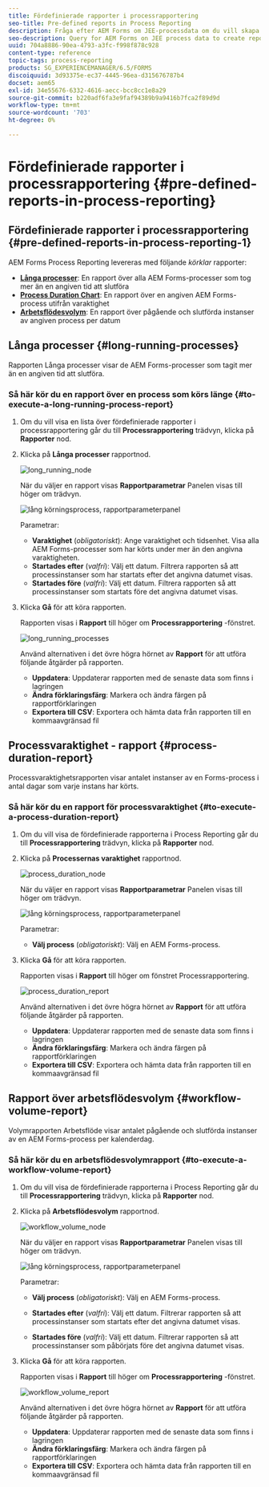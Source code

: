 ```yaml
---
title: Fördefinierade rapporter i processrapportering
seo-title: Pre-defined reports in Process Reporting
description: Fråga efter AEM Forms om JEE-processdata om du vill skapa rapporter om långvariga processer, processens varaktighet och arbetsflödets volym
seo-description: Query for AEM Forms on JEE process data to create reports on long running processes, Process duration, and Workflow volume
uuid: 704a8886-90ea-4793-a3fc-f998f878c928
content-type: reference
topic-tags: process-reporting
products: SG_EXPERIENCEMANAGER/6.5/FORMS
discoiquuid: 3d93375e-ec37-4445-96ea-d315676787b4
docset: aem65
exl-id: 34e55676-6332-4616-aecc-bcc8cc1e8a29
source-git-commit: b220adf6fa3e9faf94389b9a9416b7fca2f89d9d
workflow-type: tm+mt
source-wordcount: '703'
ht-degree: 0%

---
```


# Fördefinierade rapporter i processrapportering {#pre-defined-reports-in-process-reporting}

## Fördefinierade rapporter i processrapportering {#pre-defined-reports-in-process-reporting-1}

AEM Forms Process Reporting levereras med följande *körklar* rapporter:

* **[Långa processer](#long-running-processes)**: En rapport över alla AEM Forms-processer som tog mer än en angiven tid att slutföra
* **[Process Duration Chart](#process-duration-report)**: En rapport över en angiven AEM Forms-process utifrån varaktighet
* **[Arbetsflödesvolym](#workflow-volume-report)**: En rapport över pågående och slutförda instanser av angiven process per datum

## Långa processer {#long-running-processes}

Rapporten Långa processer visar de AEM Forms-processer som tagit mer än en angiven tid att slutföra.

### Så här kör du en rapport över en process som körs länge {#to-execute-a-long-running-process-report}

1. Om du vill visa en lista över fördefinierade rapporter i processrapportering går du till **Processrapportering** trädvyn, klicka på **Rapporter** nod.
1. Klicka på **Långa processer** rapportnod.

   ![long_running_node](assets/long_running_node.png)

   När du väljer en rapport visas **Rapportparametrar** Panelen visas till höger om trädvyn.

   ![lång körningsprocess, rapportparameterpanel](assets/report_parameters_panel.png)

   Parametrar:

   * **Varaktighet** (*obligatoriskt*): Ange varaktighet och tidsenhet. Visa alla AEM Forms-processer som har körts under mer än den angivna varaktigheten.
   * **Startades efter** (*valfri*): Välj ett datum. Filtrera rapporten så att processinstanser som har startats efter det angivna datumet visas.
   * **Startades före** (*valfri*): Välj ett datum. Filtrera rapporten så att processinstanser som startats före det angivna datumet visas.

1. Klicka **Gå** för att köra rapporten.

   Rapporten visas i **Rapport** till höger om **Processrapportering** -fönstret.

   ![long_running_processes](assets/long_running_processes.png)

   Använd alternativen i det övre högra hörnet av **Rapport** för att utföra följande åtgärder på rapporten.

   * **Uppdatera**: Uppdaterar rapporten med de senaste data som finns i lagringen
   * **Ändra förklaringsfärg**: Markera och ändra färgen på rapportförklaringen
   * **Exportera till CSV**: Exportera och hämta data från rapporten till en kommaavgränsad fil

## Processvaraktighet - rapport  {#process-duration-report}

Processvaraktighetsrapporten visar antalet instanser av en Forms-process i antal dagar som varje instans har körts.

### Så här kör du en rapport för processvaraktighet {#to-execute-a-process-duration-report}

1. Om du vill visa de fördefinierade rapporterna i Process Reporting går du till **Processrapportering** trädvyn, klicka på **Rapporter** nod.
1. Klicka på **Processernas varaktighet** rapportnod.

   ![process_duration_node](assets/process_duration_node.png)

   När du väljer en rapport visas **Rapportparametrar** Panelen visas till höger om trädvyn.

   ![lång körningsprocess, rapportparameterpanel](assets/process_duration_params.png)

   Parametrar:

   * **Välj process** (*obligatoriskt*): Välj en AEM Forms-process.

1. Klicka **Gå** för att köra rapporten.

   Rapporten visas i **Rapport** till höger om fönstret Processrapportering.

   ![process_duration_report](assets/process_duration_report.png)

   Använd alternativen i det övre högra hörnet av **Rapport** för att utföra följande åtgärder på rapporten.

   * **Uppdatera**: Uppdaterar rapporten med de senaste data som finns i lagringen
   * **Ändra förklaringsfärg**: Markera och ändra färgen på rapportförklaringen
   * **Exportera till CSV**: Exportera och hämta data från rapporten till en kommaavgränsad fil

## Rapport över arbetsflödesvolym {#workflow-volume-report}

Volymrapporten Arbetsflöde visar antalet pågående och slutförda instanser av en AEM Forms-process per kalenderdag.

### Så här kör du en arbetsflödesvolymrapport {#to-execute-a-workflow-volume-report}

1. Om du vill visa de fördefinierade rapporterna i Process Reporting går du till **Processrapportering** trädvyn, klicka på **Rapporter** nod.
1. Klicka på **Arbetsflödesvolym** rapportnod.

   ![workflow_volume_node](assets/workflow_volume_node.png)

   När du väljer en rapport visas **Rapportparametrar** Panelen visas till höger om trädvyn.

   ![lång körningsprocess, rapportparameterpanel](assets/workflow_volume_params.png)

   Parametrar:

   * **Välj process** (*obligatoriskt*): Välj en AEM Forms-process.

   * **Startades efter** (*valfri*): Välj ett datum. Filtrerar rapporten så att processinstanser som startats efter det angivna datumet visas.

   * **Startades före** (*valfri*): Välj ett datum. Filtrerar rapporten så att processinstanser som påbörjats före det angivna datumet visas.

1. Klicka **Gå** för att köra rapporten.

   Rapporten visas i **Rapport** till höger om **Processrapportering** -fönstret.

   ![workflow_volume_report](assets/workflow_volume_report.png)

   Använd alternativen i det övre högra hörnet av **Rapport** för att utföra följande åtgärder på rapporten.

   * **Uppdatera**: Uppdaterar rapporten med de senaste data som finns i lagringen
   * **Ändra förklaringsfärg**: Markera och ändra färgen på rapportförklaringen
   * **Exportera till CSV**: Exportera och hämta data från rapporten till en kommaavgränsad fil
